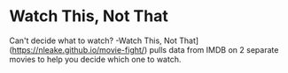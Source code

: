 # Watch This, Not That
Can't decide what to watch? -Watch This, Not That](https://nleake.github.io/movie-fight/) pulls data from IMDB on 2 separate movies to help you decide which one to watch.
